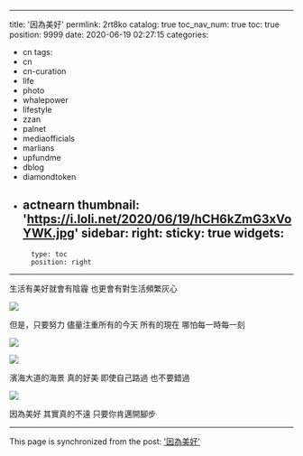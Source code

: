 
---
title: '因為美好'
permlink: 2rt8ko
catalog: true
toc_nav_num: true
toc: true
position: 9999
date: 2020-06-19 02:27:15
categories:
- cn
tags:
- cn
- cn-curation
- life
- photo
- whalepower
- lifestyle
- zzan
- palnet
- mediaofficials
- marlians
- upfundme
- dblog
- diamondtoken
- actnearn
thumbnail: 'https://i.loli.net/2020/06/19/hCH6kZmG3xVoYWK.jpg'
sidebar:
    right:
        sticky: true
widgets:
    -
        type: toc
        position: right
---


生活有美好就會有陰霾
也更會有對生活頻繁灰心


![](https://i.loli.net/2020/06/19/hCH6kZmG3xVoYWK.jpg)


但是，只要努力
儘量注重所有的今天
所有的現在
哪怕每一時每一刻


![](https://i.loli.net/2020/06/19/kaGHVJYsKucqUtS.jpg)

![](https://i.loli.net/2020/06/19/MuK5IZTnmFSlVW1.jpg)


濱海大道的海景
真的好美
即使自己路過
也不要錯過


![](https://i.loli.net/2020/06/19/xed25ywGkrsPU64.jpg)


因為美好
其實真的不遠
只要你肯邁開腳步

- - -

This page is synchronized from the post: ['因為美好'](https://steemit.com/@sunai/2rt8ko)
